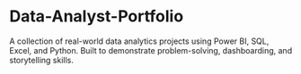 # Data-Analyst-Portfolio
A collection of real-world data analytics projects using Power BI, SQL, Excel, and Python. Built to demonstrate problem-solving, dashboarding, and storytelling skills.

